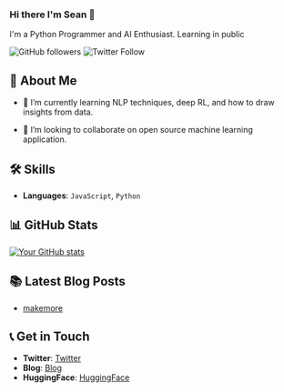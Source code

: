 ### Hi there I'm Sean 👋

I'm a Python Programmer and AI Enthusiast.
Learning in public


![GitHub followers](https://img.shields.io/github/followers/Meta-Sean?style=social) 
![Twitter Follow](https://img.shields.io/twitter/follow/terpsfi?style=social)


## 📝 About Me


- 🌱 I’m currently learning NLP techniques, deep RL, and how to draw insights from data.

- 👯 I’m looking to collaborate on open source machine learning application.


## 🛠 Skills

- **Languages**: `JavaScript`, `Python`

## 📊 GitHub Stats

[![Your GitHub stats](https://github-readme-stats.vercel.app/api?username=Meta-Sean)](https://github.com/anuraghazra/github-readme-stats)

## 📚 Latest Blog Posts

- [makemore](https://terpsfi.xyz/posts/micrograd/2022-10-07-micrograd)


## 📞 Get in Touch

- **Twitter**: [Twitter](https://twitter.com/[terps])
- **Blog**: [Blog](https://terpsfi.xyz/)
- **HuggingFace**: [HuggingFace](https://huggingface.co/Terps)



